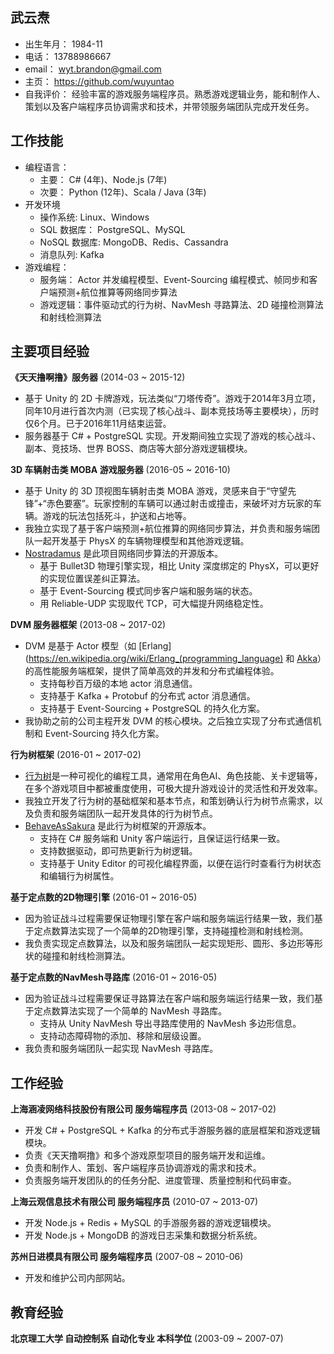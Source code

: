 ## 武云焘

* 出生年月： 1984-11
* 电话： 13788986667
* email： wyt.brandon@gmail.com
* 主页： https://github.com/wuyuntao
* 自我评价： 经验丰富的游戏服务端程序员。熟悉游戏逻辑业务，能和制作人、策划以及客户端程序员协调需求和技术，并带领服务端团队完成开发任务。

## 工作技能

* 编程语言：
  * 主要： C# (4年)、Node.js (7年)
  * 次要： Python (12年)、Scala / Java (3年)
* 开发环境
  * 操作系统: Linux、Windows
  * SQL 数据库： PostgreSQL、MySQL
  * NoSQL 数据库: MongoDB、Redis、Cassandra
  * 消息队列: Kafka
* 游戏编程：
  * 服务端： Actor 并发编程模型、Event-Sourcing 编程模式、帧同步和客户端预测+航位推算等网络同步算法  
  * 游戏逻辑：事件驱动式的行为树、NavMesh 寻路算法、2D 碰撞检测算法和射线检测算法

## 主要项目经验

**《天天撸啊撸》服务器** (2014-03 ~ 2015-12)

* 基于 Unity 的 2D 卡牌游戏，玩法类似“刀塔传奇”。游戏于2014年3月立项，同年10月进行首次内测（已实现了核心战斗、副本竞技场等主要模块），历时仅6个月。已于2016年11月结束运营。
* 服务器基于 C# + PostgreSQL 实现。开发期间独立实现了游戏的核心战斗、副本、竞技场、世界 BOSS、商店等大部分游戏逻辑模块。

**3D 车辆射击类 MOBA 游戏服务器** (2016-05 ~ 2016-10)

* 基于 Unity 的 3D 顶视图车辆射击类 MOBA 游戏，灵感来自于“守望先锋”+“赤色要塞”。玩家控制的车辆可以通过射击或撞击，来破坏对方玩家的车辆。游戏的玩法包括死斗，护送和占地等。
* 我独立实现了基于客户端预测+航位推算的网络同步算法，并负责和服务端团队一起开发基于 PhysX 的车辆物理模型和其他游戏逻辑。
* [Nostradamus](https://github.com/wuyuntao/Nostradamus) 是此项目网络同步算法的开源版本。
  * 基于 Bullet3D 物理引擎实现，相比 Unity 深度绑定的 PhysX，可以更好的实现位置误差纠正算法。
  * 基于 Event-Sourcing 模式同步客户端和服务端的状态。
  * 用 Reliable-UDP 实现取代 TCP，可大幅提升网络稳定性。

**DVM 服务器框架** (2013-08 ~ 2017-02)

* DVM 是基于 Actor 模型（如 [Erlang](https://en.wikipedia.org/wiki/Erlang_(programming_language) 和 [Akka](http://akka.io/)）的高性能服务端框架，提供了简单高效的并发和分布式编程体验。
  * 支持每秒百万级的本地 actor 消息通信。
  * 支持基于 Kafka + Protobuf 的分布式 actor 消息通信。
  * 支持基于 Event-Sourcing + PostgreSQL 的持久化方案。
* 我协助之前的公司主程开发 DVM 的核心模块。之后独立实现了分布式通信机制和 Event-Sourcing 持久化方案。

**行为树框架** (2016-01 ~ 2017-02)

* [行为树](http://www.behaviac.com/concepts/)是一种可视化的编程工具，通常用在角色AI、角色技能、关卡逻辑等，在多个游戏项目中都被重度使用，可极大提升游戏设计的灵活性和开发效率。
* 我独立开发了行为树的基础框架和基本节点，和策划确认行为树节点需求，以及负责和服务端团队一起开发具体的行为树节点。
* [BehaveAsSakura](https://github.com/wuyuntao/BehaveAsSakura) 是此行为树框架的开源版本。
  * 支持在 C# 服务端和 Unity 客户端运行，且保证运行结果一致。
  * 支持数据驱动，即可热更新行为树逻辑。
  * 支持基于 Unity Editor 的可视化编程界面，以便在运行时查看行为树状态和编辑行为树属性。

**基于定点数的2D物理引擎** (2016-01 ~ 2016-05)

* 因为验证战斗过程需要保证物理引擎在客户端和服务端运行结果一致，我们基于定点数算法实现了一个简单的2D物理引擎，支持碰撞检测和射线检测。
* 我负责实现定点数算法，以及和服务端团队一起实现矩形、圆形、多边形等形状的碰撞和射线检测算法。

**基于定点数的NavMesh寻路库** (2016-01 ~ 2016-05)

* 因为验证战斗过程需要保证寻路算法在客户端和服务端运行结果一致，我们基于定点数算法实现了一个简单的 NavMesh 寻路库。
  * 支持从 Unity NavMesh 导出寻路库使用的 NavMesh 多边形信息。
  * 支持动态障碍物的添加、移除和层级设置。
* 我负责和服务端团队一起实现 NavMesh 寻路库。

## 工作经验

**上海涵凌网络科技股份有限公司 服务端程序员** (2013-08 ~ 2017-02)

* 开发 C# + PostgreSQL + Kafka 的分布式手游服务器的底层框架和游戏逻辑模块。
* 负责《天天撸啊撸》和多个游戏原型项目的服务端开发和运维。
* 负责和制作人、策划、客户端程序员协调游戏的需求和技术。
* 负责服务端开发团队的的任务分配、进度管理、质量控制和代码审查。

**上海云观信息技术有限公司 服务端程序员** (2010-07 ~ 2013-07)

* 开发 Node.js + Redis + MySQL 的手游服务器的游戏逻辑模块。
* 开发 Node.js + MongoDB 的游戏日志采集和数据分析系统。

**苏州日进模具有限公司 服务端程序员** (2007-08 ~ 2010-06)

* 开发和维护公司内部网站。

## 教育经验

**北京理工大学 自动控制系 自动化专业 本科学位** (2003-09 ~ 2007-07)
